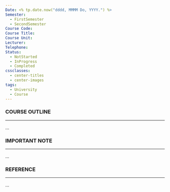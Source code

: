 ```yaml
---
Date: <% tp.date.now("dddd, MMMM Do, YYYY.") %>
Semester:
  - FirstSemester
  - SecondSemester
Course Code: 
Course Title: 
Course Unit: 
Lecturer: 
Telephone: 
Status:
  - NotStarted
  - InProgress
  - Completed
cssclasses:
  - center-titles
  - center-images
tags:
  - University
  - Course
---
```

### COURSE OUTLINE
***
...

### IMPORTANT NOTE
***
...

### REFERENCE
***
...
